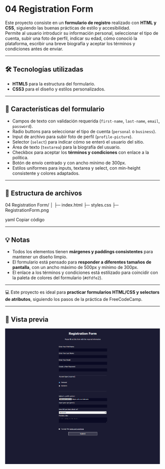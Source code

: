 # 04 Registration Form

Este proyecto consiste en un **formulario de registro** realizado con **HTML y CSS**, siguiendo las buenas prácticas de estilo y accesibilidad.  
Permite al usuario introducir su información personal, seleccionar el tipo de cuenta, subir una foto de perfil, indicar su edad, cómo conoció la plataforma, escribir una breve biografía y aceptar los términos y condiciones antes de enviar.


---

## 🛠 Tecnologías utilizadas

- **HTML5** para la estructura del formulario.
- **CSS3** para el diseño y estilos personalizados.

---

## 🎨 Características del formulario

- Campos de texto con validación requerida (`first-name`, `last-name`, `email`, `password`).  
- Radio buttons para seleccionar el tipo de cuenta (`personal` o `business`).  
- Input de archivo para subir foto de perfil (`profile-picture`).  
- Selector (`select`) para indicar cómo se enteró el usuario del sitio.  
- Área de texto (`textarea`) para la biografía del usuario.  
- Checkbox para aceptar los **términos y condiciones** con enlace a la política.  
- Botón de envío centrado y con ancho mínimo de 300px.  
- Estilos uniformes para inputs, textarea y select, con min-height consistente y colores adaptados.

---

## 📂 Estructura de archivos

04 Registration Form/
│
├─ index.html
├─ styles.css
├─ RegistrationForm.png

yaml
Copiar código

---

## 💡 Notas

- Todos los elementos tienen **márgenes y paddings consistentes** para mantener un diseño limpio.  
- El formulario está pensado para **responder a diferentes tamaños de pantalla**, con un ancho máximo de 500px y mínimo de 300px.  
- El enlace a los términos y condiciones está estilizado para coincidir con la paleta de colores del formulario (`#dfdfe2`).

---

💻 Este proyecto es ideal para **practicar formularios HTML/CSS y selectors de atributos**, siguiendo los pasos de la práctica de FreeCodeCamp.

---

## 📄 Vista previa

![Registration Form](https://raw.githubusercontent.com/Elion-hub/Responsive-Web-Design/main/04%20Registration%20Form/RegistrationForm.PNG)